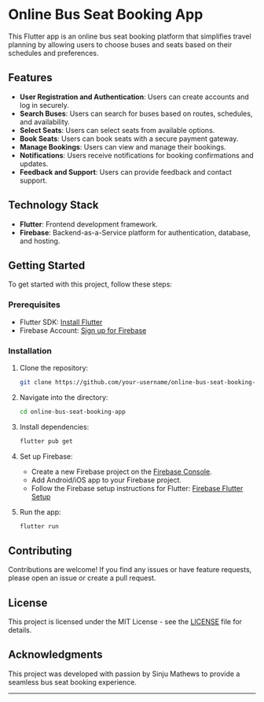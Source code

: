 # Online Bus Seat Booking App

This Flutter app is an online bus seat booking platform that simplifies travel planning by allowing users to choose buses and seats based on their schedules and preferences.

## Features

- **User Registration and Authentication**: Users can create accounts and log in securely.
- **Search Buses**: Users can search for buses based on routes, schedules, and availability.
- **Select Seats**: Users can select seats from available options.
- **Book Seats**: Users can book seats with a secure payment gateway.
- **Manage Bookings**: Users can view and manage their bookings.
- **Notifications**: Users receive notifications for booking confirmations and updates.
- **Feedback and Support**: Users can provide feedback and contact support.

## Technology Stack

- **Flutter**: Frontend development framework.
- **Firebase**: Backend-as-a-Service platform for authentication, database, and hosting.

## Getting Started

To get started with this project, follow these steps:

### Prerequisites

- Flutter SDK: [Install Flutter](https://flutter.dev/docs/get-started/install)
- Firebase Account: [Sign up for Firebase](https://firebase.google.com/)

### Installation

1. Clone the repository:

   ```bash
   git clone https://github.com/your-username/online-bus-seat-booking-app.git
   ```

2. Navigate into the directory:

   ```bash
   cd online-bus-seat-booking-app
   ```

3. Install dependencies:

   ```bash
   flutter pub get
   ```

4. Set up Firebase:

   - Create a new Firebase project on the [Firebase Console](https://console.firebase.google.com/).
   - Add Android/iOS app to your Firebase project.
   - Follow the Firebase setup instructions for Flutter: [Firebase Flutter Setup](https://firebase.flutter.dev/docs/overview)

5. Run the app:

   ```bash
   flutter run
   ```

## Contributing

Contributions are welcome! If you find any issues or have feature requests, please open an issue or create a pull request.

## License

This project is licensed under the MIT License - see the [LICENSE](LICENSE) file for details.

## Acknowledgments

This project was developed with passion by Sinju Mathews to provide a seamless bus seat booking experience.

---
